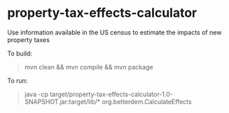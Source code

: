 # property-tax-effects-calculator
Use information available in the US census to estimate the impacts of new property taxes

To build:
> mvn clean && mvn compile && mvn package

To run:
> java -cp target/property-tax-effects-calculator-1.0-SNAPSHOT.jar:target/lib/* org.betterdem.CalculateEffects
